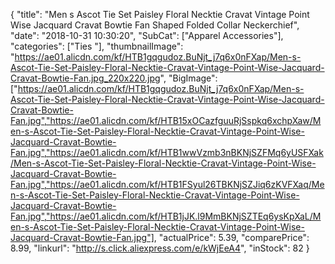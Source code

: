 {
	"title": "Men s Ascot Tie Set Paisley Floral Necktie Cravat Vintage Point Wise Jacquard Cravat Bowtie Fan Shaped Folded Collar Neckerchief",
	"date": "2018-10-31 10:30:20",
	"SubCat": ["Apparel Accessories"],
	"categories": ["Ties "],
	"thumbnailImage": "https://ae01.alicdn.com/kf/HTB1gqgudoz.BuNjt_j7q6x0nFXap/Men-s-Ascot-Tie-Set-Paisley-Floral-Necktie-Cravat-Vintage-Point-Wise-Jacquard-Cravat-Bowtie-Fan.jpg_220x220.jpg",
	"BigImage": ["https://ae01.alicdn.com/kf/HTB1gqgudoz.BuNjt_j7q6x0nFXap/Men-s-Ascot-Tie-Set-Paisley-Floral-Necktie-Cravat-Vintage-Point-Wise-Jacquard-Cravat-Bowtie-Fan.jpg","https://ae01.alicdn.com/kf/HTB15xOCazfguuRjSspkq6xchpXaw/Men-s-Ascot-Tie-Set-Paisley-Floral-Necktie-Cravat-Vintage-Point-Wise-Jacquard-Cravat-Bowtie-Fan.jpg","https://ae01.alicdn.com/kf/HTB1wwVzmb3nBKNjSZFMq6yUSFXak/Men-s-Ascot-Tie-Set-Paisley-Floral-Necktie-Cravat-Vintage-Point-Wise-Jacquard-Cravat-Bowtie-Fan.jpg","https://ae01.alicdn.com/kf/HTB1FSyul26TBKNjSZJiq6zKVFXaq/Men-s-Ascot-Tie-Set-Paisley-Floral-Necktie-Cravat-Vintage-Point-Wise-Jacquard-Cravat-Bowtie-Fan.jpg","https://ae01.alicdn.com/kf/HTB1jJK.l9MmBKNjSZTEq6ysKpXaL/Men-s-Ascot-Tie-Set-Paisley-Floral-Necktie-Cravat-Vintage-Point-Wise-Jacquard-Cravat-Bowtie-Fan.jpg"],
	"actualPrice": 5.39,
	"comparePrice": 8.99,
	"linkurl": "http://s.click.aliexpress.com/e/kWjEeA4",
	"inStock": 82
}
